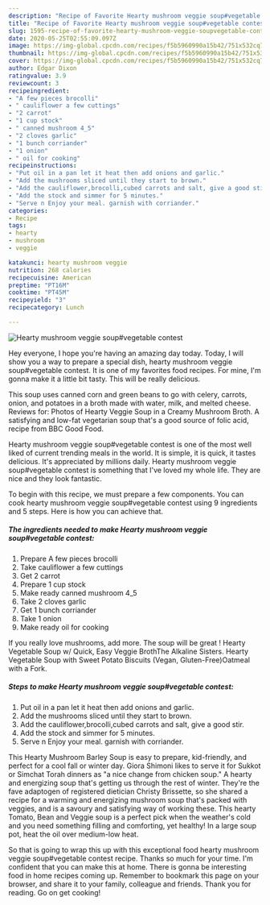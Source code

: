 ```yaml
---
description: "Recipe of Favorite Hearty mushroom veggie soup#vegetable contest"
title: "Recipe of Favorite Hearty mushroom veggie soup#vegetable contest"
slug: 1595-recipe-of-favorite-hearty-mushroom-veggie-soupvegetable-contest
date: 2020-05-25T02:55:09.097Z
image: https://img-global.cpcdn.com/recipes/f5b5960990a15b42/751x532cq70/hearty-mushroom-veggie-soupvegetable-contest-recipe-main-photo.jpg
thumbnail: https://img-global.cpcdn.com/recipes/f5b5960990a15b42/751x532cq70/hearty-mushroom-veggie-soupvegetable-contest-recipe-main-photo.jpg
cover: https://img-global.cpcdn.com/recipes/f5b5960990a15b42/751x532cq70/hearty-mushroom-veggie-soupvegetable-contest-recipe-main-photo.jpg
author: Edgar Dixon
ratingvalue: 3.9
reviewcount: 3
recipeingredient:
- "A few pieces brocolli"
- " cauliflower a few cuttings"
- "2 carrot"
- "1 cup stock"
- " canned mushroom 4_5"
- "2 cloves garlic"
- "1 bunch corriander"
- "1 onion"
- " oil for cooking"
recipeinstructions:
- "Put oil in a pan let it heat then add onions and garlic."
- "Add the mushrooms sliced until they start to brown."
- "Add the cauliflower,brocolli,cubed carrots and salt, give a good stir."
- "Add the stock and simmer for 5 minutes."
- "Serve n Enjoy your meal. garnish with corriander."
categories:
- Recipe
tags:
- hearty
- mushroom
- veggie

katakunci: hearty mushroom veggie 
nutrition: 268 calories
recipecuisine: American
preptime: "PT16M"
cooktime: "PT45M"
recipeyield: "3"
recipecategory: Lunch

---
```



![Hearty mushroom veggie soup#vegetable contest](https://img-global.cpcdn.com/recipes/f5b5960990a15b42/751x532cq70/hearty-mushroom-veggie-soupvegetable-contest-recipe-main-photo.jpg)

Hey everyone, I hope you're having an amazing day today. Today, I will show you a way to prepare a special dish, hearty mushroom veggie soup#vegetable contest. It is one of my favorites food recipes. For mine, I'm gonna make it a little bit tasty. This will be really delicious.

This soup uses canned corn and green beans to go with celery, carrots, onion, and potatoes in a broth made with water, milk, and melted cheese. Reviews for: Photos of Hearty Veggie Soup in a Creamy Mushroom Broth. A satisfying and low-fat vegetarian soup that&#39;s a good source of folic acid, recipe from BBC Good Food.

Hearty mushroom veggie soup#vegetable contest is one of the most well liked of current trending meals in the world. It is simple, it is quick, it tastes delicious. It's appreciated by millions daily. Hearty mushroom veggie soup#vegetable contest is something that I've loved my whole life. They are nice and they look fantastic.


To begin with this recipe, we must prepare a few components. You can cook hearty mushroom veggie soup#vegetable contest using 9 ingredients and 5 steps. Here is how you can achieve that.

<!--inarticleads1-->

##### The ingredients needed to make Hearty mushroom veggie soup#vegetable contest:

1. Prepare A few pieces brocolli
1. Take  cauliflower a few cuttings
1. Get 2 carrot
1. Prepare 1 cup stock
1. Make ready  canned mushroom 4_5
1. Take 2 cloves garlic
1. Get 1 bunch corriander
1. Take 1 onion
1. Make ready  oil for cooking


If you really love mushrooms, add more. The soup will be great ! Hearty Vegetable Soup w/ Quick, Easy Veggie BrothThe Alkaline Sisters. Hearty Vegetable Soup with Sweet Potato Biscuits (Vegan, Gluten-Free)Oatmeal with a Fork. 

<!--inarticleads2-->

##### Steps to make Hearty mushroom veggie soup#vegetable contest:

1. Put oil in a pan let it heat then add onions and garlic.
1. Add the mushrooms sliced until they start to brown.
1. Add the cauliflower,brocolli,cubed carrots and salt, give a good stir.
1. Add the stock and simmer for 5 minutes.
1. Serve n Enjoy your meal. garnish with corriander.


This Hearty Mushroom Barley Soup is easy to prepare, kid-friendly, and perfect for a cool fall or winter day. Giora Shimoni likes to serve it for Sukkot or Simchat Torah dinners as &#34;a nice change from chicken soup.&#34; A hearty and energizing soup that&#39;s getting us through the rest of winter. They&#39;re the fave adaptogen of registered dietician Christy Brissette, so she shared a recipe for a warming and energizing mushroom soup that&#39;s packed with veggies, and is a savoury and satisfying way of working these. This hearty Tomato, Bean and Veggie soup is a perfect pick when the weather&#39;s cold and you need something filling and comforting, yet healthy! In a large soup pot, heat the oil over medium-low heat. 

So that is going to wrap this up with this exceptional food hearty mushroom veggie soup#vegetable contest recipe. Thanks so much for your time. I'm confident that you can make this at home. There is gonna be interesting food in home recipes coming up. Remember to bookmark this page on your browser, and share it to your family, colleague and friends. Thank you for reading. Go on get cooking!
